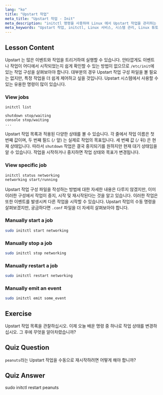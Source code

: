 ```yaml
---
lang: "ko"
title: "Upstart 작업"
meta_title: "Upstart 작업 - Init"
meta_description: "initctl 명령을 사용하여 Linux 에서 Upstart 작업을 관리하는 방법을 배웁니다. 작업 상태를 이해하고 서비스를 시작, 중지 및 재시작합니다. Linux 시스템 관리 기술을 향상시키세요."
meta_keywords: "Upstart 작업, initctl, Linux 서비스, 시스템 관리, Linux 튜토리얼, 초보자 가이드"
---
```


## Lesson Content

Upstart 는 많은 이벤트와 작업을 트리거하여 실행할 수 있습니다. 안타깝게도 이벤트나 작업이 어디에서 시작되었는지 쉽게 확인할 수 있는 방법이 없으므로 `/etc/init`에 있는 작업 구성을 살펴보아야 합니다. 대부분의 경우 Upstart 작업 구성 파일을 볼 필요는 없지만, 특정 작업을 더 쉽게 제어하고 싶을 것입니다. Upstart 시스템에서 사용할 수 있는 유용한 명령이 많이 있습니다.

### View jobs

```plaintext
initctl list

shutdown stop/waiting
console stop/waiting
...
```

Upstart 작업 목록과 적용된 다양한 상태를 볼 수 있습니다. 각 줄에서 작업 이름은 첫 번째 값이며, 두 번째 필드 (`/` 앞) 는 실제로 작업의 목표입니다. 세 번째 값 (`/` 뒤) 은 현재 상태입니다. 따라서 `shutdown` 작업은 결국 중지되기를 원하지만 현재 대기 상태임을 알 수 있습니다. 작업을 시작하거나 중지하면 작업 상태와 목표가 변경됩니다.

### View specific job

```plaintext
initctl status networking
networking start/running
```

Upstart 작업 구성 파일을 작성하는 방법에 대한 자세한 내용은 다루지 않겠지만, 이미 이러한 구성에서 작업이 중지, 시작 및 재시작된다는 것을 알고 있습니다. 이러한 작업은 또한 이벤트를 발생시켜 다른 작업을 시작할 수 있습니다. Upstart 작업의 수동 명령을 살펴보겠지만, 궁금하다면 `.conf` 파일을 더 자세히 살펴보아야 합니다.

### Manually start a job

```bash
sudo initctl start networking
```

### Manually stop a job

```bash
sudo initctl stop networking
```

### Manually restart a job

```bash
sudo initctl restart networking
```

### Manually emit an event

```bash
sudo initctl emit some_event
```

## Exercise

Upstart 작업 목록을 관찰하십시오. 이제 오늘 배운 명령 중 하나로 작업 상태를 변경하십시오. 그 후에 무엇을 알아차렸습니까?

## Quiz Question

`peanuts`라는 Upstart 작업을 수동으로 재시작하려면 어떻게 해야 합니까?

## Quiz Answer

sudo initctl restart peanuts
